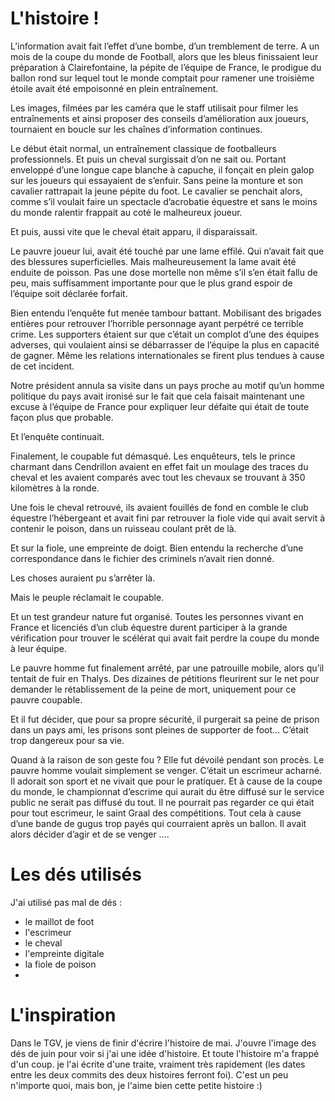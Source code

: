 # L'histoire !

L’information avait fait l’effet d’une bombe, d’un tremblement de terre. A un mois de la coupe du monde de Football, alors que les bleus finissaient leur préparation à Clairefontaine, la pépite de l’équipe de France, le prodigue du ballon rond sur lequel tout le monde comptait pour ramener une troisième étoile avait été empoisonné en plein entraînement.

Les images, filmées par les caméra que le staff utilisait pour filmer les entraînements et ainsi proposer des conseils d’amélioration aux joueurs, tournaient en boucle sur les chaînes d’information continues.

Le début était normal, un entraînement classique de footballeurs professionnels. Et puis un cheval surgissait d’on ne sait ou. Portant enveloppé d’une longue cape blanche à capuche, il fonçait en plein galop sur les joueurs qui essayaient de s’enfuir. Sans peine la monture et son cavalier rattrapait la jeune pépite du foot. Le cavalier se penchait alors, comme s’il voulait faire un spectacle d’acrobatie équestre et sans le moins du monde ralentir frappait au coté le malheureux joueur.

Et puis, aussi vite que le cheval était apparu, il disparaissait.

Le pauvre joueur lui, avait été touché par une lame effilé. Qui n’avait fait que des blessures superficielles. Mais malheureusement la lame avait été enduite de poisson. Pas une dose mortelle non même s’il s’en était fallu de peu, mais suffisamment importante pour que le plus grand espoir de l’équipe soit déclarée forfait.

Bien entendu l’enquête fut menée tambour battant. Mobilisant des brigades entières pour retrouver l’horrible personnage ayant perpétré ce terrible crime. Les supporters étaient sur que c’était un complot d’une des équipes adverses, qui voulaient ainsi se débarrasser de l’équipe la plus en capacité de gagner. Même les relations internationales se firent plus tendues à cause de cet incident.

Notre président annula sa visite dans un pays proche au motif qu’un homme politique du pays avait ironisé sur le fait que cela faisait maintenant une excuse à l’équipe de France pour expliquer leur défaite qui était de toute façon plus que probable.

Et l’enquête continuait.

Finalement, le coupable fut démasqué. Les enquêteurs, tels le prince charmant dans Cendrillon avaient en effet fait un moulage des traces du cheval et les avaient comparés avec tout les chevaux se trouvant à 350 kilomètres à la ronde.

Une fois le cheval retrouvé, ils avaient fouillés de fond en comble le club équestre l’hébergeant et avait fini par retrouver la fiole vide qui avait servit à contenir le poison, dans un ruisseau coulant prêt de là.

Et sur la fiole, une empreinte de doigt. Bien entendu la recherche d’une correspondance dans le fichier des criminels n’avait rien donné.

Les choses auraient pu s’arrêter là.

Mais le peuple réclamait le coupable.

Et un test grandeur nature fut organisé. Toutes les personnes vivant en France et licenciés d’un club équestre durent participer à la grande vérification pour trouver le scélérat qui avait fait perdre la coupe du monde à leur équipe.

Le pauvre homme fut finalement arrêté, par une patrouille mobile, alors qu’il tentait de fuir en Thalys. Des dizaines de pétitions fleurirent sur le net pour demander le rétablissement de la peine de mort, uniquement pour ce pauvre coupable.

Et il fut décider, que pour sa propre sécurité, il purgerait sa peine de prison dans un pays ami, les prisons sont pleines de supporter de foot… C’était trop dangereux pour sa vie.

Quand à la raison de son geste fou ? Elle fut dévoilé pendant son procès. Le pauvre homme voulait simplement se venger. C’était un escrimeur acharné. Il adorait son sport et ne vivait que pour le pratiquer. Et à cause de la coupe du monde, le championnat d’escrime qui aurait du être diffusé sur le service public ne serait pas diffusé du tout. Il ne pourrait pas regarder ce qui était pour tout escrimeur, le saint Graal des compétitions. Tout cela à cause d’une bande de gugus trop payés qui courraient après un ballon. Il avait alors décider d’agir et de se venger ….
# Les dés utilisés

J'ai utilisé pas mal de dés :
* le maillot de foot
* l'escrimeur
* le cheval
* l'empreinte digitale
* la fiole de poison
*

# L'inspiration

Dans le TGV, je viens de finir d'écrire l'histoire de mai. J'ouvre l'image des dés de juin pour voir si j'ai une idée d'histoire. Et toute l'histoire m'a frappé d'un coup. je l'ai écrite d'une traite, vraiment très rapidement (les dates entre les deux commits des deux histoires ferront foi). C'est un peu n'importe quoi, mais bon, je l'aime bien cette
petite histoire :)
